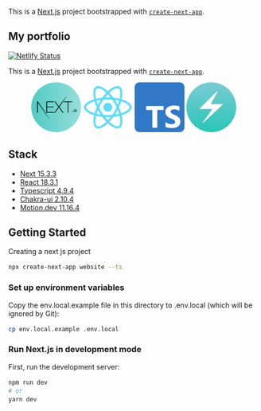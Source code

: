 This is a [Next.js](https://nextjs.org/) project bootstrapped with [`create-next-app`](https://github.com/vercel/next.js/tree/canary/packages/create-next-app).

## My portfolio

[![Netlify Status](https://api.netlify.com/api/v1/badges/4c4052c5-cfe0-4747-b620-0ee974f5e7ef/deploy-status)](https://app.netlify.com/sites/fibanez/deploys)

This is a [Next.js](https://nextjs.org/) project bootstrapped with [`create-next-app`](https://github.com/vercel/next.js/tree/canary/packages/create-next-app).

<p align="center">
  <a href="https://nextjs.org/" target="blank"><img src="./logos/next-logo.png" width=100" alt="Nextjs logo"/></a>
  <a href="https://reactjs.org/" target="blank"><img src="./logos/react-logo.png" width="100" alt="React logo"/></a>
  <a href="https://www.typescriptlang.org/" target="blank"><img src="./logos/typescript-logo.png" width="100" alt="Typescript logo"/></a>
  <a href="https://chakra-ui.com/" target="blank"><img src="./logos/chakra-logo.jpeg" width=100" alt="chakra-ui logo"/></a>
</p>

## Stack

- [Next 15.3.3](https://nextjs.org/)
- [React 18.3.1](https://reactjs.org/)
- [Typescript 4.9.4](https://www.typescriptlang.org/)
- [Chakra-ui 2.10.4](https://chakra-ui.com/)
- [Motion.dev 11.16.4](https://motion.dev/)

## Getting Started

Creating a next js project

```bash
npx create-next-app website --ts
```

### Set up environment variables

Copy the env.local.example file in this directory to .env.local (which will be ignored by Git):

```bash
cp env.local.example .env.local
```

### Run Next.js in development mode

First, run the development server:

```bash
npm run dev
# or
yarn dev
```
